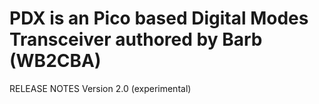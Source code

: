 # PDX is an Pico based Digital Modes Transceiver authored by Barb (WB2CBA)

RELEASE NOTES Version 2.0 (experimental)












